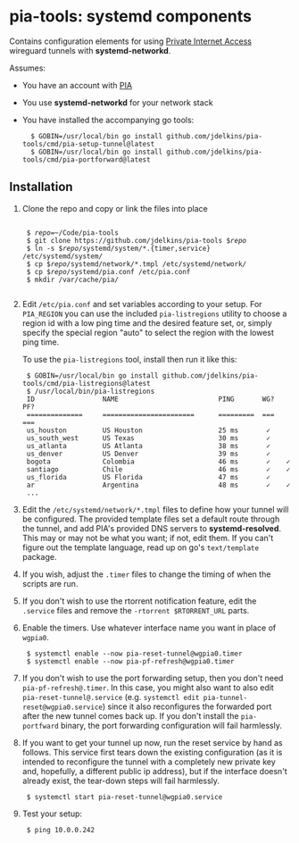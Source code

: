 # pia-tools: systemd components

Contains configuration elements for using [Private Internet Access][PIA] wireguard tunnels with
**systemd-networkd**.

Assumes:

- You have an account with [PIA][]
- You use **systemd-networkd** for your network stack
- You have installed the accompanying go tools:

        $ GOBIN=/usr/local/bin go install github.com/jdelkins/pia-tools/cmd/pia-setup-tunnel@latest
        $ GOBIN=/usr/local/bin go install github.com/jdelkins/pia-tools/cmd/pia-portforward@latest

[PIA]: https://privateinternetaccess.com

## Installation

1. Clone the repo and copy or link the files into place

    <pre><code>
    $ <i>repo</i>=~/Code/pia-tools
    $ git clone https://github.com/jdelkins/pia-tools $<i>repo</i>
    $ ln -s $<i>repo</i>/systemd/system/*.{timer,service} /etc/systemd/system/
    $ cp $<i>repo</i>/systemd/network/*.tmpl /etc/systemd/network/
    $ cp $<i>repo</i>/systemd/pia.conf /etc/pia.conf
    $ mkdir /var/cache/pia/
    </code></pre>

2. Edit `/etc/pia.conf` and set variables according to your setup. For
   `PIA_REGION` you can use the included `pia-listregions` utility to choose
   a region id with a low ping time and the desired feature set, or, simply
   specify the special region "auto" to select the region with the lowest ping
   time.

   To use the `pia-listregions` tool, install then run it like this:

        $ GOBIN=/usr/local/bin go install github.com/jdelkins/pia-tools/cmd/pia-listregions@latest
        $ /usr/local/bin/pia-listregions
        ID                 NAME                         PING       WG?  PF?
        ==============     =======================      =========  ===  ===
        us_houston         US Houston                   25 ms       ✓
        us_south_west      US Texas                     30 ms       ✓
        us_atlanta         US Atlanta                   38 ms       ✓
        us_denver          US Denver                    39 ms       ✓
        bogota             Colombia                     46 ms       ✓    ✓
        santiago           Chile                        46 ms       ✓    ✓
        us_florida         US Florida                   47 ms       ✓
        ar                 Argentina                    48 ms       ✓    ✓
        ...

3. Edit the `/etc/systemd/network/*.tmpl` files to define how your tunnel will
   be configured. The provided template files set a default route through the
   tunnel, and add PIA's provided DNS servers to **systemd-resolved**. This may
   or may not be what you want; if not, edit them. If you can't figure out the
   template language, read up on go's `text/template` package.

4. If you wish, adjust the `.timer` files to change the timing of when the
   scripts are run.

5. If you don't wish to use the rtorrent notification feature, edit the
   `.service` files and remove the `-rtorrent $RTORRENT_URL` parts.

6. Enable the timers. Use whatever interface name you want in place of `wgpia0`.

        $ systemctl enable --now pia-reset-tunnel@wgpia0.timer
        $ systemctl enable --now pia-pf-refresh@wgpia0.timer

7. If you don't wish to use the port forwarding setup, then you don't need
   `pia-pf-refresh@.timer`. In this case, you might also want to also edit
   `pia-reset-tunnel@.service` (e.g. `systemctl edit pia-tunnel-reset@wgpia0.service`)
   since it also reconfigures the forwarded port after the new tunnel comes
   back up. If you don't install the `pia-portfward` binary, the port
   forwarding configuration will fail harmlessly.

8. If you want to get your tunnel up now, run the reset service by hand as
   follows. This service first tears down the existing configuration (as it is
   intended to reconfigure the tunnel with a completely new private key and,
   hopefully, a different public ip address), but if the interface doesn't
   already exist, the tear-down steps will fail harmlessly.

        $ systemctl start pia-reset-tunnel@wgpia0.service

9. Test your setup:

        $ ping 10.0.0.242
